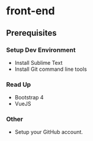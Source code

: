 # front-end

## Prerequisites

### Setup Dev Environment
- Install Sublime Text
- Install Git command line tools

### Read Up
- Bootstrap 4
- VueJS

### Other
- Setup your GitHub account.
